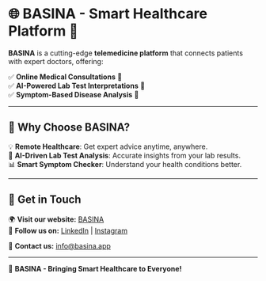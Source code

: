 # 🌐 BASINA - Smart Healthcare Platform 🚀  
**BASINA** is a cutting-edge **telemedicine platform** that connects patients with expert doctors, offering:  

✅ **Online Medical Consultations** 💬  
✅ **AI-Powered Lab Test Interpretations** 🧪  
✅ **Symptom-Based Disease Analysis** 🔬  

---

## 🔹 Why Choose BASINA?  
💡 **Remote Healthcare**: Get expert advice anytime, anywhere.  
🧠 **AI-Driven Lab Test Analysis**: Accurate insights from your lab results.  
📊 **Smart Symptom Checker**: Understand your health conditions better.  

---

## 🔗 Get in Touch  
🌍 **Visit our website:** [BASINA](https://basina.app/services/basina)  
👥 **Follow us on:** [LinkedIn](https://www.linkedin.com/in/vahidkamali) | [Instagram](https://instagram.com/basina.app)  

📧 **Contact us:** info@basina.app  

---

🚀 **BASINA - Bringing Smart Healthcare to Everyone!**  
